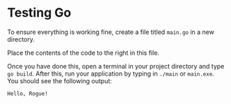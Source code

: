 # Testing Go
To ensure everything is working fine, create a file titled `main.go` in a new directory.

Place the contents of the code to the right in this file.

Once you have done this, open a terminal in your project directory and type `go build`. After this, run your application by typing in `./main` or `main.exe`. You should see the following output:

```
Hello, Rogue!
```
